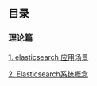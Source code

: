 ##  目录

### 理论篇

[1. elasticsearch 应用场景](https://github.com/yueyuanyang/knowledge/blob/master/elasticsearch/theory/part1.md)

[2. Elasticsearch系统概念](https://github.com/yueyuanyang/knowledge/blob/master/elasticsearch/theory/part3.md)
